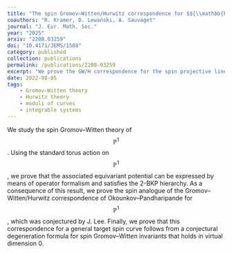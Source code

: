 ```yaml
---
title: "The spin Gromov–Witten/Hurwitz correspondence for $${\\mathbb{P}}^1$$"
coauthors: "R. Kramer, D. Lewański, A. Sauvaget"
journal: "J. Eur. Math. Soc."
year: "2025"
arxiv: "2208.03259"
doi: "10.4171/JEMS/1588"
category: published
collection: publications
permalink: /publications/2208-03259
excerpt: "We prove the GW/H correspondence for the spin projective line, a first step toward the computation of GW invariants of surfaces of general type."
date: 2022-08-05
tags:
    - Gromov–Witten theory
    - Hurwitz theory
    - moduli of curves
    - integrable systems
---
```


We study the spin Gromov–Witten theory of $$\mathbb{P}^1$$. Using the standard torus action on $$\mathbb{P}^1$$, we prove that the associated equivariant potential can be expressed by means of operator formalism and satisfies the 2-BKP hierarchy. As a consequence of this result, we prove the spin analogue of the Gromov–Witten/Hurwitz correspondence of Okounkov–Pandharipande for $$\mathbb{P}^1$$, which was conjectured by J. Lee. Finally, we prove that this correspondence for a general target spin curve follows from a conjectural degeneration formula for spin Gromov–Witten invariants that holds in virtual dimension 0. 